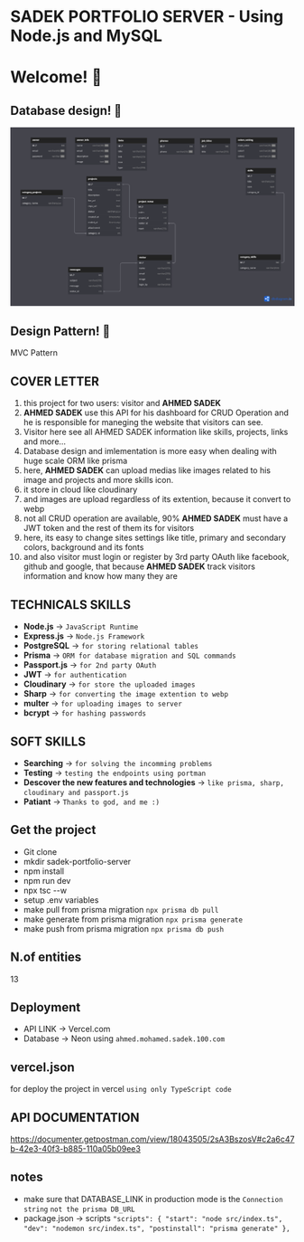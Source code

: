 # SADEK PORTFOLIO SERVER - Using Node.js and MySQL
# Welcome! 👋

## Database design! 👋
![SYSTEM DESIGN FOR SADEK PORTFOLIO](./uploads/sadek_portfolio_ERP.png)

## Design Pattern! 👋
MVC Pattern

## COVER LETTER
1. this project for two users: visitor and **AHMED SADEK**
2. **AHMED SADEK** use this API for his dashboard for CRUD Operation 
and he is responsible for maneging the website that visitors can see.
3. Visitor here see all AHMED SADEK information like skills, projects, links and more...
4. Database design and imlementation is more easy when dealing with huge scale ORM like prisma
5. here, **AHMED SADEK** can upload medias like images related to his image and projects and more skills icon.
6. it store in cloud like cloudinary
7. and images are upload regardless of its extention, because it convert to webp
8. not all CRUD operation are available, 90% **AHMED SADEK** must have a JWT token and the rest of them its for visitors
9. here, its easy to change sites settings like title, primary and secondary colors, background and its fonts
10. and also visitor must login or register by 3rd party OAuth like facebook, github and google, that because **AHMED SADEK** track visitors information and know how many they are

## TECHNICALS SKILLS
- **Node.js** -> `JavaScript Runtime`
- **Express.js** -> `Node.js Framework`
- **PostgreSQL** -> `for storing relational tables`
- **Prisma** -> `ORM for database migration and SQL commands`
- **Passport.js** -> `for 2nd party OAuth`
- **JWT** -> `for authentication`
- **Cloudinary** -> `for store the uploaded images`
- **Sharp** -> `for converting the image extention to webp`
- **multer** -> `for uploading images to server`
- **bcrypt** -> `for hashing passwords`


## SOFT SKILLS
- **Searching** -> `for solving the incomming problems`
- **Testing** -> `testing the endpoints using portman`
- **Descover the new features and technologies** -> `like prisma, sharp, cloudinary and passport.js`
- **Patiant** -> `Thanks to god, and me :)`

## Get the project
-  Git clone
-  mkdir sadek-portfolio-server
-  npm install
-  npm run dev
-  npx tsc --w
-  setup .env variables
-  make pull from prisma migration `npx prisma db pull`
-  make generate from prisma migration `npx prisma generate`
-  make push from prisma migration `npx prisma db push`


## N.of entities
13

## Deployment
- API LINK -> Vercel.com
- Database -> Neon using `ahmed.mohamed.sadek.100.com`

## vercel.json
for deploy the project in vercel `using only TypeScript code`

## API DOCUMENTATION
https://documenter.getpostman.com/view/18043505/2sA3BszosV#c2a6c47b-42e3-40f3-b885-110a05b09ee3

## notes
- make sure that DATABASE_LINK in production mode is the `Connection string` `not the prisma DB_URL`
- package.json -> scripts `
"scripts": {
    "start": "node src/index.ts",
    "dev": "nodemon src/index.ts",
    "postinstall": "prisma generate"
  },
`
